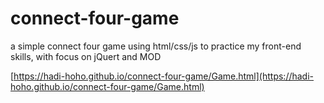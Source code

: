 # connect-four-game
 
a simple connect four game using html/css/js to practice my front-end skills, with focus on jQuert and MOD

[https://hadi-hoho.github.io/connect-four-game/Game.html](https://hadi-hoho.github.io/connect-four-game/Game.html)
